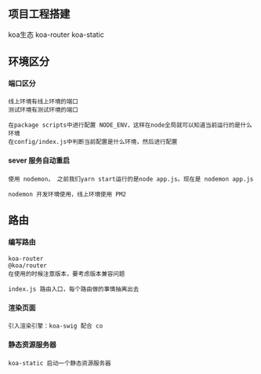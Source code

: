 ## 项目工程搭建
koa生态
koa-router
koa-static

## 环境区分
#### 端口区分
```
线上环境有线上环境的端口
测试环境有测试环境的端口

在package scripts中进行配置 NODE_ENV，这样在node全局就可以知道当前运行的是什么环境
在config/index.js中判断当前配置是什么环境，然后进行配置
```
#### sever 服务自动重启
```
使用 nodemon， 之前我们yarn start运行的是node app.js。现在是 nodemon app.js

nodemon 开发环境使用，线上环境使用 PM2
```

## 路由
#### 编写路由
```
koa-router
@koa/router
在使用的时候注意版本，要考虑版本兼容问题

index.js 路由入口，每个路由做的事情抽离出去
```

#### 渲染页面
```
引入渲染引擎：koa-swig 配合 co

```

#### 静态资源服务器
```
koa-static 启动一个静态资源服务器
```